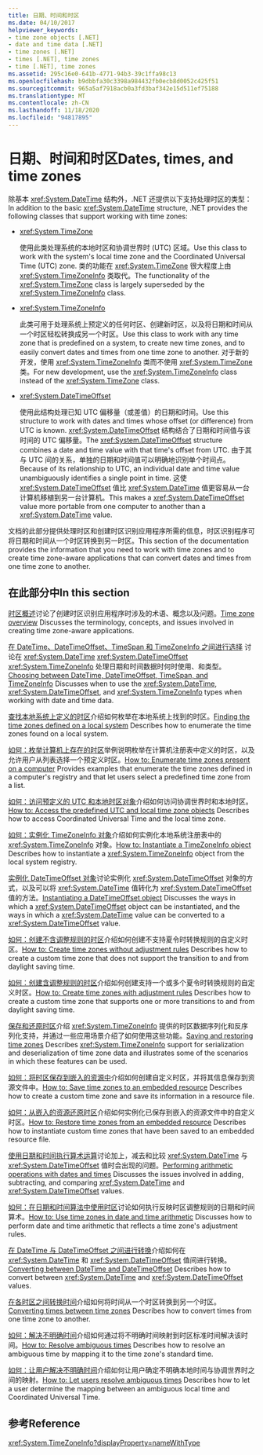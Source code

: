 ```yaml
---
title: 日期、时间和时区
ms.date: 04/10/2017
helpviewer_keywords:
- time zone objects [.NET]
- date and time data [.NET]
- time zones [.NET]
- times [.NET], time zones
- time [.NET], time zones
ms.assetid: 295c16e0-641b-4771-94b3-39c1ffa98c13
ms.openlocfilehash: b9dbbfa30c3398a984432fb0ecb8d0052c425f51
ms.sourcegitcommit: 965a5af7918acb0a3fd3baf342e15d511ef75188
ms.translationtype: MT
ms.contentlocale: zh-CN
ms.lasthandoff: 11/18/2020
ms.locfileid: "94817895"
---
```

# <a name="dates-times-and-time-zones"></a><span data-ttu-id="a8fa8-102">日期、时间和时区</span><span class="sxs-lookup"><span data-stu-id="a8fa8-102">Dates, times, and time zones</span></span>

<span data-ttu-id="a8fa8-103">除基本 <xref:System.DateTime> 结构外，.NET 还提供以下支持处理时区的类型：</span><span class="sxs-lookup"><span data-stu-id="a8fa8-103">In addition to the basic <xref:System.DateTime> structure, .NET provides the following classes that support working with time zones:</span></span>

* <xref:System.TimeZone>

  <span data-ttu-id="a8fa8-104">使用此类处理系统的本地时区和协调世界时 (UTC) 区域。</span><span class="sxs-lookup"><span data-stu-id="a8fa8-104">Use this class to work with the system's local time zone and the Coordinated Universal Time (UTC) zone.</span></span> <span data-ttu-id="a8fa8-105">类的功能在 <xref:System.TimeZone> 很大程度上由 <xref:System.TimeZoneInfo> 类取代。</span><span class="sxs-lookup"><span data-stu-id="a8fa8-105">The functionality of the <xref:System.TimeZone> class is largely superseded by the <xref:System.TimeZoneInfo> class.</span></span>

* <xref:System.TimeZoneInfo>

  <span data-ttu-id="a8fa8-106">此类可用于处理系统上预定义的任何时区、创建新时区，以及将日期和时间从一个时区轻松转换成另一个时区。</span><span class="sxs-lookup"><span data-stu-id="a8fa8-106">Use this class to work with any time zone that is predefined on a system, to create new time zones, and to easily convert dates and times from one time zone to another.</span></span> <span data-ttu-id="a8fa8-107">对于新的开发，使用 <xref:System.TimeZoneInfo> 类而不使用 <xref:System.TimeZone> 类。</span><span class="sxs-lookup"><span data-stu-id="a8fa8-107">For new development, use the <xref:System.TimeZoneInfo> class instead of the <xref:System.TimeZone> class.</span></span>

* <xref:System.DateTimeOffset>

  <span data-ttu-id="a8fa8-108">使用此结构处理已知 UTC 偏移量（或差值）的日期和时间。</span><span class="sxs-lookup"><span data-stu-id="a8fa8-108">Use this structure to work with dates and times whose offset (or difference) from UTC is known.</span></span> <span data-ttu-id="a8fa8-109"><xref:System.DateTimeOffset> 结构结合了日期和时间值与该时间的 UTC 偏移量。</span><span class="sxs-lookup"><span data-stu-id="a8fa8-109">The <xref:System.DateTimeOffset> structure combines a date and time value with that time's offset from UTC.</span></span> <span data-ttu-id="a8fa8-110">由于其与 UTC 间的关系，单独的日期和时间值可以明确地识别单个时间点。</span><span class="sxs-lookup"><span data-stu-id="a8fa8-110">Because of its relationship to UTC, an individual date and time value unambiguously identifies a single point in time.</span></span> <span data-ttu-id="a8fa8-111">这使 <xref:System.DateTimeOffset> 值比 <xref:System.DateTime> 值更容易从一台计算机移植到另一台计算机。</span><span class="sxs-lookup"><span data-stu-id="a8fa8-111">This makes a <xref:System.DateTimeOffset> value more portable from one computer to another than a <xref:System.DateTime> value.</span></span>

<span data-ttu-id="a8fa8-112">文档的此部分提供处理时区和创建时区识别应用程序所需的信息，时区识别程序可将日期和时间从一个时区转换到另一时区。</span><span class="sxs-lookup"><span data-stu-id="a8fa8-112">This section of the documentation provides the information that you need to work with time zones and to create time zone-aware applications that can convert dates and times from one time zone to another.</span></span>

## <a name="in-this-section"></a><span data-ttu-id="a8fa8-113">在此部分中</span><span class="sxs-lookup"><span data-stu-id="a8fa8-113">In this section</span></span>

<span data-ttu-id="a8fa8-114">[时区概述](time-zone-overview.md)讨论了创建时区识别应用程序时涉及的术语、概念以及问题。</span><span class="sxs-lookup"><span data-stu-id="a8fa8-114">[Time zone overview](time-zone-overview.md) Discusses the terminology, concepts, and issues involved in creating time zone-aware applications.</span></span>

<span data-ttu-id="a8fa8-115">[在 DateTime、DateTimeOffset、TimeSpan 和 TimeZoneInfo 之间进行选择](choosing-between-datetime.md) 讨论在 <xref:System.DateTime> <xref:System.DateTimeOffset> <xref:System.TimeZoneInfo> 处理日期和时间数据时何时使用、和类型。</span><span class="sxs-lookup"><span data-stu-id="a8fa8-115">[Choosing between DateTime, DateTimeOffset, TimeSpan, and TimeZoneInfo](choosing-between-datetime.md) Discusses when to use the <xref:System.DateTime>, <xref:System.DateTimeOffset>, and <xref:System.TimeZoneInfo> types when working with date and time data.</span></span>

<span data-ttu-id="a8fa8-116">[查找本地系统上定义的时区](finding-the-time-zones-on-local-system.md)介绍如何枚举在本地系统上找到的时区。</span><span class="sxs-lookup"><span data-stu-id="a8fa8-116">[Finding the time zones defined on a local system](finding-the-time-zones-on-local-system.md) Describes how to enumerate the time zones found on a local system.</span></span>

<span data-ttu-id="a8fa8-117">[如何：枚举计算机上存在的时区](enumerate-time-zones.md)举例说明枚举在计算机注册表中定义的时区，以及允许用户从列表选择一个预定义时区。</span><span class="sxs-lookup"><span data-stu-id="a8fa8-117">[How to: Enumerate time zones present on a computer](enumerate-time-zones.md) Provides examples that enumerate the time zones defined in a computer's registry and that let users select a predefined time zone from a list.</span></span>

<span data-ttu-id="a8fa8-118">[如何：访问预定义的 UTC 和本地时区对象](access-utc-and-local.md)介绍如何访问协调世界时和本地时区。</span><span class="sxs-lookup"><span data-stu-id="a8fa8-118">[How to: Access the predefined UTC and local time zone objects](access-utc-and-local.md) Describes how to access Coordinated Universal Time and the local time zone.</span></span>

<span data-ttu-id="a8fa8-119">[如何：实例化 TimeZoneInfo 对象](instantiate-time-zone-info.md)介绍如何实例化本地系统注册表中的 <xref:System.TimeZoneInfo> 对象。</span><span class="sxs-lookup"><span data-stu-id="a8fa8-119">[How to: Instantiate a TimeZoneInfo object](instantiate-time-zone-info.md) Describes how to instantiate a <xref:System.TimeZoneInfo> object from the local system registry.</span></span>

<span data-ttu-id="a8fa8-120">[实例化 DateTimeOffset 对象](instantiating-a-datetimeoffset-object.md)讨论实例化 <xref:System.DateTimeOffset> 对象的方式，以及可以将 <xref:System.DateTime> 值转化为 <xref:System.DateTimeOffset> 值的方法。</span><span class="sxs-lookup"><span data-stu-id="a8fa8-120">[Instantiating a DateTimeOffset object](instantiating-a-datetimeoffset-object.md) Discusses the ways in which a <xref:System.DateTimeOffset> object can be instantiated, and the ways in which a <xref:System.DateTime> value can be converted to a <xref:System.DateTimeOffset> value.</span></span>

<span data-ttu-id="a8fa8-121">[如何：创建不含调整规则的时区](create-time-zones-without-adjustment-rules.md)介绍如何创建不支持夏令时转换规则的自定义时区。</span><span class="sxs-lookup"><span data-stu-id="a8fa8-121">[How to: Create time zones without adjustment rules](create-time-zones-without-adjustment-rules.md) Describes how to create a custom time zone that does not support the transition to and from daylight saving time.</span></span>

<span data-ttu-id="a8fa8-122">[如何：创建含调整规则的时区](create-time-zones-with-adjustment-rules.md)介绍如何创建支持一个或多个夏令时转换规则的自定义时区。</span><span class="sxs-lookup"><span data-stu-id="a8fa8-122">[How to: Create time zones with adjustment rules](create-time-zones-with-adjustment-rules.md) Describes how to create a custom time zone that supports one or more transitions to and from daylight saving time.</span></span>

<span data-ttu-id="a8fa8-123">[保存和还原时区](saving-and-restoring-time-zones.md)介绍 <xref:System.TimeZoneInfo> 提供的时区数据序列化和反序列化支持，并通过一些应用场景介绍了如何使用这些功能。</span><span class="sxs-lookup"><span data-stu-id="a8fa8-123">[Saving and restoring time zones](saving-and-restoring-time-zones.md) Describes <xref:System.TimeZoneInfo> support for serialization and deserialization of time zone data and illustrates some of the scenarios in which these features can be used.</span></span>

<span data-ttu-id="a8fa8-124">[如何：将时区保存到嵌入的资源中](save-time-zones-to-an-embedded-resource.md)介绍如何创建自定义时区，并将其信息保存到资源文件中。</span><span class="sxs-lookup"><span data-stu-id="a8fa8-124">[How to: Save time zones to an embedded resource](save-time-zones-to-an-embedded-resource.md) Describes how to create a custom time zone and save its information in a resource file.</span></span>

<span data-ttu-id="a8fa8-125">[如何：从嵌入的资源还原时区](restore-time-zones-from-an-embedded-resource.md)介绍如何实例化已保存到嵌入的资源文件中的自定义时区。</span><span class="sxs-lookup"><span data-stu-id="a8fa8-125">[How to: Restore time zones from an embedded resource](restore-time-zones-from-an-embedded-resource.md) Describes how to instantiate custom time zones that have been saved to an embedded resource file.</span></span>

<span data-ttu-id="a8fa8-126">[使用日期和时间执行算术运算](performing-arithmetic-operations.md)讨论加上，减去和比较 <xref:System.DateTime> 与 <xref:System.DateTimeOffset> 值时会出现的问题。</span><span class="sxs-lookup"><span data-stu-id="a8fa8-126">[Performing arithmetic operations with dates and times](performing-arithmetic-operations.md) Discusses the issues involved in adding, subtracting, and comparing <xref:System.DateTime> and <xref:System.DateTimeOffset> values.</span></span>

<span data-ttu-id="a8fa8-127">[如何：在日期和时间算法中使用时区](use-time-zones-in-arithmetic.md)讨论如何执行反映时区调整规则的日期和时间算术。</span><span class="sxs-lookup"><span data-stu-id="a8fa8-127">[How to: Use time zones in date and time arithmetic](use-time-zones-in-arithmetic.md) Discusses how to perform date and time arithmetic that reflects a time zone's adjustment rules.</span></span>

<span data-ttu-id="a8fa8-128">[在 DateTime 与 DateTimeOffset 之间进行转换](converting-between-datetime-and-offset.md)介绍如何在 <xref:System.DateTime> 和 <xref:System.DateTimeOffset> 值间进行转换。</span><span class="sxs-lookup"><span data-stu-id="a8fa8-128">[Converting between DateTime and DateTimeOffset](converting-between-datetime-and-offset.md) Describes how to convert between <xref:System.DateTime> and <xref:System.DateTimeOffset> values.</span></span>

<span data-ttu-id="a8fa8-129">[在各时区之间转换时间](converting-between-time-zones.md)介绍如何将时间从一个时区转换到另一个时区。</span><span class="sxs-lookup"><span data-stu-id="a8fa8-129">[Converting times between time zones](converting-between-time-zones.md) Describes how to convert times from one time zone to another.</span></span>

<span data-ttu-id="a8fa8-130">[如何：解决不明确时间](resolve-ambiguous-times.md)介绍如何通过将不明确时间映射到时区标准时间解决该时间。</span><span class="sxs-lookup"><span data-stu-id="a8fa8-130">[How to: Resolve ambiguous times](resolve-ambiguous-times.md) Describes how to resolve an ambiguous time by mapping it to the time zone's standard time.</span></span>

<span data-ttu-id="a8fa8-131">[如何：让用户解决不明确时间](let-users-resolve-ambiguous-times.md)介绍如何让用户确定不明确本地时间与协调世界时之间的映射。</span><span class="sxs-lookup"><span data-stu-id="a8fa8-131">[How to: Let users resolve ambiguous times](let-users-resolve-ambiguous-times.md) Describes how to let a user determine the mapping between an ambiguous local time and Coordinated Universal Time.</span></span>

## <a name="reference"></a><span data-ttu-id="a8fa8-132">参考</span><span class="sxs-lookup"><span data-stu-id="a8fa8-132">Reference</span></span>

<xref:System.TimeZoneInfo?displayProperty=nameWithType>
